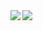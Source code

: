 <a href="https://github.com/Joseph-Rance">
  <img align="left" src="https://github-readme-stats.vercel.app/api/top-langs/?username=Joseph-Rance&hide=html" />
</a>
<a href="https://github.com/Joseph-Rance">
  <img align="left" src="https://github-readme-stats.vercel.app/api?username=Joseph-Rance&count_private=true&show_icons=true&hide=stars&include_all_commits=true" />
</a>
